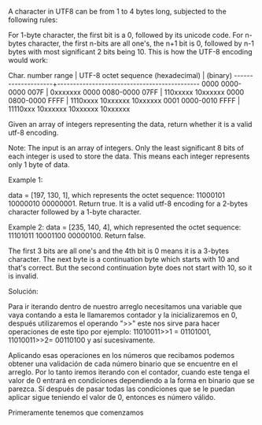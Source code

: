 A character in UTF8 can be from 1 to 4 bytes long, subjected to the following rules:

 For 1-byte character, the first bit is a 0, followed by its unicode code.
 For n-bytes character, the first n-bits are all one's, the n+1 bit is 0, followed by n-1 bytes with most significant 2 bits being 10.
 This is how the UTF-8 encoding would work:

   Char. number range  |        UTF-8 octet sequence
      (hexadecimal)    |              (binary)
   --------------------+---------------------------------------------
   0000 0000-0000 007F | 0xxxxxxx
   0000 0080-0000 07FF | 110xxxxx 10xxxxxx
   0000 0800-0000 FFFF | 1110xxxx 10xxxxxx 10xxxxxx
   0001 0000-0010 FFFF | 11110xxx 10xxxxxx 10xxxxxx 10xxxxxx

Given an array of integers representing the data, return whether it is a valid utf-8 encoding.

Note:
 The input is an array of integers.
 Only the least significant 8 bits of each integer is used to store the data.
 This means each integer represents only 1 byte of data.

Example 1:

 data = [197, 130, 1], which represents the octet sequence: 11000101 10000010 00000001.
 Return true.
 It is a valid utf-8 encoding for a 2-bytes character followed by a 1-byte character.

Example 2:
data = [235, 140, 4], which represented the octet sequence: 11101011 10001100 00000100.
Return false.

The first 3 bits are all one's and the 4th bit is 0 means it is a 3-bytes character.
The next byte is a continuation byte which starts with 10 and that's correct.
But the second continuation byte does not start with 10, so it is invalid.



Solución:


Para ir iterando dentro de nuestro arreglo necesitamos una variable que vaya contando a esta le llamaremos contador y la inicializaremos en 0, después utilizaremos el operando ">>" este nos sirve para hacer operaciones de este tipo por ejemplo:
11010011>>1 = 01101001, 11010011>>2= 00110100 y así sucesivamente.

Aplicando esas operaciones en los números que recibamos podemos obtener una validación de cada número binario que se encuentre en el arreglo. Por lo tanto iremos iterando con el contador, cuando este tenga el valor de 0 entrará en condiciones dependiendo a la forma en binario que se parezca.
Sí después de pasar todas las condiciones que se le puedan aplicar sigue teniendo el valor de 0, entonces es número válido. 

Primeramente tenemos que comenzamos
